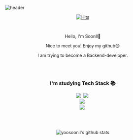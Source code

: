 ![header](https://capsule-render.vercel.app/api?type=waving&color=gradient&height=300&section=header&text=Soonil's%20GitHub&fontSize=65&animation=scaleIn)


<div align=center>

[![Hits](https://hits.seeyoufarm.com/api/count/incr/badge.svg?url=https%3A%2F%2Fgithub.com%2Fyoosoonil&count_bg=%2377AFE8&title_bg=%23555555&icon=&icon_color=%23E7E7E7&title=hits&edge_flat=false)](https://hits.seeyoufarm.com)

<br>

<p>Hello, I'm SoonIl👋</p>
<p>Nice to meet you! Enjoy my github😊</p>
<p>I am trying to become a Backend-developer.</p>

<br>
<br>

<h3 align="center">I'm studying Tech Stack 📚</h3>
<p align="center">
  <img src="https://img.shields.io/badge/Python-3766AB?style=flat-square&logo=Python&logoColor=white"/></a>&nbsp 
  <img src="https://img.shields.io/badge/Javascript-ffb13b?style=flat-square&logo=javascript&logoColor=white"/></a>&nbsp 
  <br>
  <img src="https://img.shields.io/badge/Django-092E20?style=flat-square&logo=Spring&logoColor=white"/></a>&nbsp
  <br>
  <img src="https://img.shields.io/badge/SQLite-003B57?style=flat-square&logo=MySql&logoColor=white"/></a>&nbsp 
 </p>

<br>
<br>

 ![yoosoonil's github stats](https://github-readme-stats.vercel.app/api?username=yoosoonil&show_icons=true&theme=radical)
 
</div>

